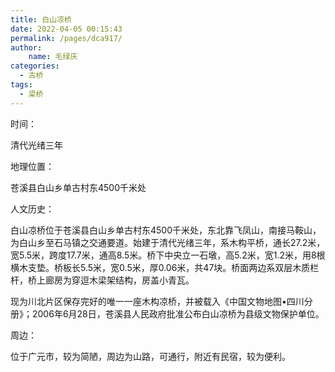 ```yaml
---
title: 白山凉桥
date: 2022-04-05 00:15:43
permalink: /pages/dca917/
author:
    name: 毛绿庆
categories:
  - 古桥
tags:
  - 梁桥 
---
```

时间：

清代光绪三年

地理位置：

苍溪县白山乡单古村东4500千米处

人文历史：

白山凉桥位于苍溪县白山乡单古村东4500千米处，东北靠飞凤山，南接马鞍山，为白山乡至石马镇之交通要道。始建于清代光绪三年，系木构平桥，通长27.2米，宽5.5米，跨度17.7米，通高8.5米。桥下中央立一石墩，高5.2米，宽1.2米，用8根横木支垫。桥板长5.5米，宽0.5米，厚0.06米，共47块。桥面两边系双层木质栏杆，桥上廊房为穿逗木梁架结构，房盖小青瓦。

现为川北片区保存完好的唯一一座木构凉桥，并被载入《中国文物地图•四川分册》；2006年6月28日，苍溪县人民政府批准公布白山凉桥为县级文物保护单位。

周边：

位于广元市，较为简陋，周边为山路，可通行，附近有民宿，较为便利。

